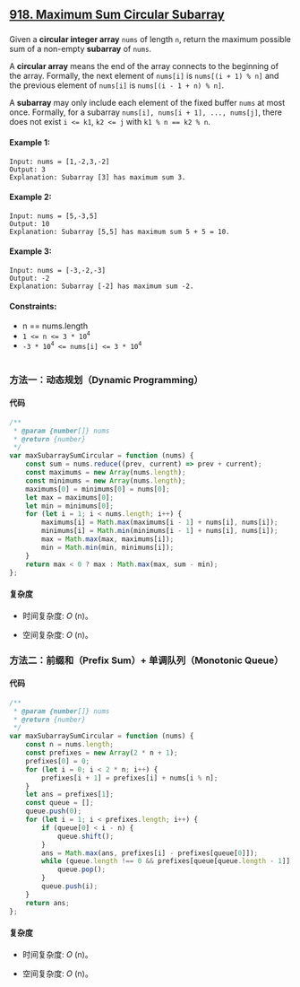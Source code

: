 ## [918. Maximum Sum Circular Subarray](https://leetcode.com/problems/maximum-sum-circular-subarray/)

###

Given a **circular integer array** `nums` of length `n`, return the maximum possible sum of a non-empty **subarray** of `nums`.

A **circular array** means the end of the array connects to the beginning of the array. Formally, the next element of `nums[i]` is `nums[(i + 1) % n]` and the previous element of `nums[i]` is `nums[(i - 1 + n) % n]`.

A **subarray** may only include each element of the fixed buffer `nums` at most once. Formally, for a subarray `nums[i], nums[i + 1], ..., nums[j]`, there does not exist `i <= k1`, `k2 <= j` with `k1 % n == k2 % n`.

#### Example 1:

```
Input: nums = [1,-2,3,-2]
Output: 3
Explanation: Subarray [3] has maximum sum 3.
```

#### Example 2:

```
Input: nums = [5,-3,5]
Output: 10
Explanation: Subarray [5,5] has maximum sum 5 + 5 = 10.
```

#### Example 3:

```
Input: nums = [-3,-2,-3]
Output: -2
Explanation: Subarray [-2] has maximum sum -2.
```

#### Constraints:

-   n == nums.length
-   `1 <= n <= 3 * 10`<sup>`4`</sup>
-   `-3 * 10`<sup>`4`</sup>` <= nums[i] <= 3 * 10`<sup>`4`</sup>

#

### 方法一：动态规划（Dynamic Programming）

#### 代码

```javascript
/**
 * @param {number[]} nums
 * @return {number}
 */
var maxSubarraySumCircular = function (nums) {
    const sum = nums.reduce((prev, current) => prev + current);
    const maximums = new Array(nums.length);
    const minimums = new Array(nums.length);
    maximums[0] = minimums[0] = nums[0];
    let max = maximums[0];
    let min = minimums[0];
    for (let i = 1; i < nums.length; i++) {
        maximums[i] = Math.max(maximums[i - 1] + nums[i], nums[i]);
        minimums[i] = Math.min(minimums[i - 1] + nums[i], nums[i]);
        max = Math.max(max, maximums[i]);
        min = Math.min(min, minimums[i]);
    }
    return max < 0 ? max : Math.max(max, sum - min);
};
```

#### 复杂度

-   时间复杂度: _O_ (n)。

-   空间复杂度: _O_ (n)。

### 方法二：前缀和（Prefix Sum）+ 单调队列（Monotonic Queue）

#### 代码

```javascript
/**
 * @param {number[]} nums
 * @return {number}
 */
var maxSubarraySumCircular = function (nums) {
    const n = nums.length;
    const prefixes = new Array(2 * n + 1);
    prefixes[0] = 0;
    for (let i = 0; i < 2 * n; i++) {
        prefixes[i + 1] = prefixes[i] + nums[i % n];
    }
    let ans = prefixes[1];
    const queue = [];
    queue.push(0);
    for (let i = 1; i < prefixes.length; i++) {
        if (queue[0] < i - n) {
            queue.shift();
        }
        ans = Math.max(ans, prefixes[i] - prefixes[queue[0]]);
        while (queue.length !== 0 && prefixes[queue[queue.length - 1]] >= prefixes[i]) {
            queue.pop();
        }
        queue.push(i);
    }
    return ans;
};
```

#### 复杂度

-   时间复杂度: _O_ (n)。

-   空间复杂度: _O_ (n)。
